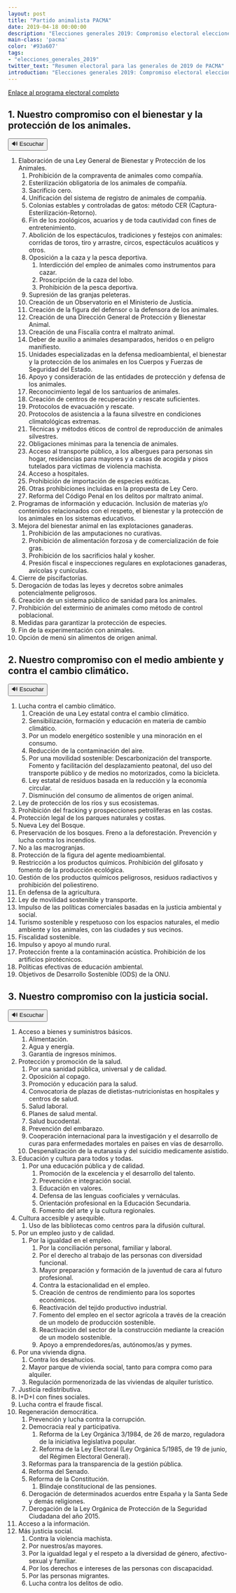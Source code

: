 ```yaml
---
layout: post
title: "Partido animalista PACMA"
date: 2019-04-18 00:00:00
description: "Elecciones generales 2019: Compromiso electoral elecciones generales de 28 de abril de 2019"
main-class: 'pacma'
color: '#93a607'
tags:
- "elecciones_generales_2019"
twitter_text: "Resumen electoral para las generales de 2019 de PACMA"
introduction: "Elecciones generales 2019: Compromiso electoral elecciones generales de 28 de abril de 2019"
---
```


[Enlace al programa electoral completo](https://pacma.es/elecciones-2019/files/pacma-compromisos-elecciones-generales-2019.pdf)

## 1. Nuestro compromiso con el bienestar y la protección de los animales.

<input id="btn-play-1" spe_id="1" class="btn-spe-play" onclick='$("#btn1-play").toggle();$("#btn1-pause").toggle();responsiveVoice.speak("Nuestro compromiso con el bienestar y la protección de los animales. 1. Elaboración de una Ley General de Bienestar y Protección de los Animales. 1. Prohibición de la compraventa de animales como compañía. 2. Esterilización obligatoria de los animales de compañía. 3. Sacrificio cero. 4. Unificación del sistema de registro de animales de compañía. 5. Colonias estables y controladas de gatos: método CER (Captura-Esterilización-Retorno). 6. Fin de los zoológicos, acuarios y de toda cautividad con fines de entretenimiento. 7. Abolición de los espectáculos, tradiciones y festejos con animales: corridas de toros, tiro y arrastre, circos, espectáculos acuáticos y otros. 8. Oposición a la caza y la pesca deportiva. 1. Interdicción del empleo de animales como instrumentos para cazar. 2. Proscripción de la caza del lobo. 3. Prohibición de la pesca deportiva. 9. Supresión de las granjas peleteras. 10. Creación de un Observatorio en el Ministerio de Justicia. 11. Creación de la figura del defensor o la defensora de los animales. 12. Creación de una Dirección General de Protección y Bienestar Animal. 13. Creación de una Fiscalía contra el maltrato animal. 14. Deber de auxilio a animales desamparados, heridos o en peligro manifiesto. 15. Unidades especializadas en la defensa medioambiental, el bienestar y la protección de los animales en los Cuerpos y Fuerzas de Seguridad del Estado. 16. Apoyo y consideración de las entidades de protección y defensa de los animales. 17. Reconocimiento legal de los santuarios de animales. 18. Creación de centros de recuperación y rescate suficientes. 19. Protocolos de evacuación y rescate. 20. Protocolos de asistencia a la fauna silvestre en condiciones climatológicas extremas. 21. Técnicas y métodos éticos de control de reproducción de animales silvestres. 22. Obligaciones mínimas para la tenencia de animales. 23. Acceso al transporte público, a los albergues para personas sin hogar, residencias para mayores y a casas de acogida y pisos tutelados para víctimas de violencia machista. 24. Acceso a hospitales. 25. Prohibición de importación de especies exóticas. 26. Otras prohibiciones incluidas en la propuesta de Ley Cero. 27. Reforma del Código Penal en los delitos por maltrato animal. 2. Programas de información y educación. Inclusión de materias y/o contenidos relacionados con el respeto, el bienestar y la protección de los animales en los sistemas educativos. 3. Mejora del bienestar animal en las explotaciones ganaderas. 1. Prohibición de las amputaciones no curativas. 2. Prohibición de alimentación forzosa y de comercialización de foie gras. 3. Prohibición de los sacrificios halal y kosher. 4. Presión fiscal e inspecciones regulares en explotaciones ganaderas, avícolas y cunículas. 4. Cierre de piscifactorías. 5. Derogación de todas las leyes y decretos sobre animales potencialmente peligrosos. 6. Creación de un sistema público de sanidad para los animales. 7. Prohibición del exterminio de animales como método de control poblacional. 8. Medidas para garantizar la protección de especies. 9. Fin de la experimentación con animales.10. Opción de menú sin alimentos de origen animal.");' type='button' value='🔊 Escuchar' />
<input id="btn-pause-1" spe_id="1" class="btn-spe-pause" onclick='responsiveVoice.pause();' type='button' value='🔊 Pausa' hidden />

1. Elaboración de una Ley General de Bienestar y Protección de los Animales.
    1. Prohibición de la compraventa de animales como compañía.
    2. Esterilización obligatoria de los animales de compañía.
    3. Sacrificio cero.
    4. Unificación del sistema de registro de animales de compañía.
    5. Colonias estables y controladas de gatos: método CER (Captura-Esterilización-Retorno).
    6. Fin de los zoológicos, acuarios y de toda cautividad con fines de entretenimiento.
    7. Abolición de los espectáculos, tradiciones y festejos con animales: corridas de toros, tiro y arrastre, circos, espectáculos acuáticos y otros.
    8. Oposición a la caza y la pesca deportiva.
        1. Interdicción del empleo de animales como instrumentos para cazar.
        2. Proscripción de la caza del lobo.
        3. Prohibición de la pesca deportiva.
    9. Supresión de las granjas peleteras.
    10. Creación de un Observatorio en el Ministerio de Justicia.
    11. Creación de la figura del defensor o la defensora de los animales.
    12. Creación de una Dirección General de Protección y Bienestar Animal.
    13. Creación de una Fiscalía contra el maltrato animal.
    14. Deber de auxilio a animales desamparados, heridos o en peligro manifiesto.
    15. Unidades especializadas en la defensa medioambiental, el bienestar y la protección de los animales en los Cuerpos y Fuerzas de Seguridad del Estado.
    16. Apoyo y consideración de las entidades de protección y defensa de los animales.
    17. Reconocimiento legal de los santuarios de animales.
    18. Creación de centros de recuperación y rescate suficientes.
    19. Protocolos de evacuación y rescate.
    20. Protocolos de asistencia a la fauna silvestre en condiciones climatológicas extremas.
    21. Técnicas y métodos éticos de control de reproducción de animales silvestres.
    22. Obligaciones mínimas para la tenencia de animales.
    23. Acceso al transporte público, a los albergues para personas sin hogar, residencias para mayores y a casas de acogida y pisos tutelados para víctimas de violencia machista.
    24. Acceso a hospitales.
    25. Prohibición de importación de especies exóticas.
    26. Otras prohibiciones incluidas en la propuesta de Ley Cero.
    27. Reforma del Código Penal en los delitos por maltrato animal.
2. Programas de información y educación. Inclusión de materias y/o contenidos relacionados con el respeto, el bienestar y la protección de los animales en los sistemas educativos.
3. Mejora del bienestar animal en las explotaciones ganaderas.
    1. Prohibición de las amputaciones no curativas.
    2. Prohibición de alimentación forzosa y de comercialización de foie gras.
    3. Prohibición de los sacrificios halal y kosher.
    4. Presión fiscal e inspecciones regulares en explotaciones ganaderas, avícolas y cunículas.
4. Cierre de piscifactorías.
5. Derogación de todas las leyes y decretos sobre animales potencialmente peligrosos.
6. Creación de un sistema público de sanidad para los animales.
7. Prohibición del exterminio de animales como método de control poblacional.
8. Medidas para garantizar la protección de especies.
9. Fin de la experimentación con animales.
10. Opción de menú sin alimentos de origen animal.

## 2. Nuestro compromiso con el medio ambiente y contra el cambio climático.

<input id="btn-play-2" spe_id="2" class="btn-spe-play" onclick='$("#btn2-play").toggle();$("#btn2-pause").toggle();responsiveVoice.speak("Nuestro compromiso con el medio ambiente y contra el cambio climático. 1. Lucha contra el cambio climático. 1. Creación de una Ley estatal contra el cambio climático. 2. Sensibilización, formación y educación en materia de cambio climático. 3. Por un modelo energético sostenible y una minoración en el consumo. 4. Reducción de la contaminación del aire. 5. Por una movilidad sostenible: Descarbonización del transporte. Fomento y facilitación del desplazamiento peatonal, del uso del transporte público y de medios no motorizados, como la bicicleta. 6. Ley estatal de residuos basada en la reducción y la economía circular. 7. Disminución del consumo de alimentos de origen animal. 2. Ley de protección de los ríos y sus ecosistemas. 3. Prohibición del fracking y prospecciones petrolíferas en las costas. 4. Protección legal de los parques naturales y costas. 5. Nueva Ley del Bosque. 6. Preservación de los bosques. Freno a la deforestación. Prevención y lucha contra los incendios. 7. No a las macrogranjas. 8. Protección de la figura del agente medioambiental. 9. Restricción a los productos químicos. Prohibición del glifosato y fomento de la producción ecológica. 10. Gestión de los productos químicos peligrosos, residuos radiactivos y prohibición del poliestireno. 11. En defensa de la agricultura. 12. Ley de movilidad sostenible y transporte. 13. Impulso de las políticas comerciales basadas en la justicia ambiental y social. 14. Turismo sostenible y respetuoso con los espacios naturales, el medio ambiente y los animales, con las ciudades y sus vecinos. 15. Fiscalidad sostenible. 16. Impulso y apoyo al mundo rural. 17. Protección frente a la contaminación acústica. Prohibición de los artificios pirotécnicos. 18. Políticas efectivas de educación ambiental. 19. Objetivos de Desarrollo Sostenible (ODS) de la ONU.");' type='button' value='🔊 Escuchar' />
<input id="btn-pause-2" spe_id="2" class="btn-spe-pause" onclick='responsiveVoice.pause();' type='button' value='🔊 Pausa' hidden />

1. Lucha contra el cambio climático.
    1. Creación de una Ley estatal contra el cambio climático.
    2. Sensibilización, formación y educación en materia de cambio climático.
    3. Por un modelo energético sostenible y una minoración en el consumo.
    4. Reducción de la contaminación del aire.
    5. Por una movilidad sostenible: Descarbonización del transporte. Fomento y facilitación del desplazamiento peatonal, del uso del transporte público y de medios no motorizados, como la bicicleta.
    6. Ley estatal de residuos basada en la reducción y la economía circular.
    7. Disminución del consumo de alimentos de origen animal.
2. Ley de protección de los ríos y sus ecosistemas.
3. Prohibición del fracking y prospecciones petrolíferas en las costas.
4. Protección legal de los parques naturales y costas.
5. Nueva Ley del Bosque.
6. Preservación de los bosques. Freno a la deforestación. Prevención y lucha contra los incendios.
7. No a las macrogranjas.
8. Protección de la figura del agente medioambiental.
9. Restricción a los productos químicos. Prohibición del glifosato y fomento de la producción ecológica.
10. Gestión de los productos químicos peligrosos, residuos radiactivos y prohibición del poliestireno.
11. En defensa de la agricultura.
12. Ley de movilidad sostenible y transporte.
13. Impulso de las políticas comerciales basadas en la justicia ambiental y social.
14. Turismo sostenible y respetuoso con los espacios naturales, el medio ambiente y los animales, con las ciudades y sus vecinos.
15. Fiscalidad sostenible.
16. Impulso y apoyo al mundo rural.
17. Protección frente a la contaminación acústica. Prohibición de los artificios pirotécnicos.
18. Políticas efectivas de educación ambiental.
19. Objetivos de Desarrollo Sostenible (ODS) de la ONU.

## 3. Nuestro compromiso con la justicia social.

<input id="btn-play-3" spe_id="3" class="btn-spe-play" onclick='responsiveVoice.speak("Nuestro compromiso con la justicia social. 1. Acceso a bienes y suministros básicos. 1. Alimentación. 2. Agua y energía. 3. Garantía de ingresos mínimos. 2. Protección y promoción de la salud. 1. Por una sanidad pública, universal y de calidad. 2. Oposición al copago. 3. Promoción y educación para la salud. 4. Convocatoria de plazas de dietistas-nutricionistas en hospitales y centros de salud. 5. Salud laboral. 6. Planes de salud mental. 7. Salud bucodental. 8. Prevención del embarazo. 9. Cooperación internacional para la investigación y el desarrollo de curas para enfermedades mortales en países en vías de desarrollo. 10. Despenalización de la eutanasia y del suicidio medicamente asistido. 3. Educación y cultura para todos y todas. 1. Por una educación pública y de calidad. 1. Promoción de la excelencia y el desarrollo del talento. 2. Prevención e integración social. 3. Educación en valores. 4. Defensa de las lenguas cooficiales y vernáculas. 5. Orientación profesional en la Educación Secundaria. 6. Fomento del arte y la cultura regionales. 4. Cultura accesible y asequible. 1. Uso de las bibliotecas como centros para la difusión cultural. 5. Por un empleo justo y de calidad. 1. Por la igualdad en el empleo. 1. Por la conciliación personal, familiar y laboral. 2. Por el derecho al trabajo de las personas con diversidad funcional. 3. Mayor preparación y formación de la juventud de cara al futuro profesional. 4. Contra la estacionalidad en el empleo. 5. Creación de centros de rendimiento para los soportes económicos. 6. Reactivación del tejido productivo industrial. 7. Fomento del empleo en el sector agrícola a través de la creación de un modelo de producción sostenible. 8. Reactivación del sector de la construcción mediante la creación de un modelo sostenible. 9. Apoyo a emprendedores/as, autónomos/as y pymes. 6. Por una vivienda digna. 1. Contra los desahucios. 2. Mayor parque de vivienda social, tanto para compra como para alquiler. 3. Regulación pormenorizada de las viviendas de alquiler turístico. 7. Justicia redistributiva. 8. I+D+I con fines sociales. 9. Lucha contra el fraude fiscal. 10. Regeneración democrática. 1. Prevención y lucha contra la corrupción. 2. Democracia real y participativa. 1. Reforma de la Ley Orgánica 3/1984, de 26 de marzo, reguladora de la iniciativa legislativa popular. 2. Reforma de la Ley Electoral (Ley Orgánica 5/1985, de 19 de junio, del Régimen Electoral General). 3. Reformas para la transparencia de la gestión pública. 4. Reforma del Senado. 5. Reforma de la Constitución. 1. Blindaje constitucional de las pensiones. 6. Derogación de determinados acuerdos entre España y la Santa Sede y demás religiones. 7. Derogación de la Ley Orgánica de Protección de la Seguridad Ciudadana del año 2015. 11. Acceso a la información. 12. Más justicia social. 1.  Contra la violencia machista. 2.  Por nuestros/as mayores. 3.  Por la igualdad legal y el respeto a la diversidad de género, afectivo-sexual y familiar. 4.  Por los derechos e intereses de las personas con discapacidad. 5.  Por las personas migrantes. 6.  Lucha contra los delitos de odio.");' type='button' value='🔊 Escuchar' />
<input id="btn-pause-3" spe_id="3" class="btn-spe-pause" onclick='responsiveVoice.pause();' type='button' value='🔊 Pausa' hidden />

1. Acceso a bienes y suministros básicos.
    1. Alimentación.
    2. Agua y energía.
    3. Garantía de ingresos mínimos.
2. Protección y promoción de la salud.
    1. Por una sanidad pública, universal y de calidad.
    2. Oposición al copago.
    3. Promoción y educación para la salud.
    4. Convocatoria de plazas de dietistas-nutricionistas en hospitales y centros de salud.
    5. Salud laboral.
    6. Planes de salud mental.
    7. Salud bucodental.
    8. Prevención del embarazo.
    9. Cooperación internacional para la investigación y el desarrollo de curas para enfermedades mortales en países en vías de desarrollo.
    10. Despenalización de la eutanasia y del suicidio medicamente asistido.
3. Educación y cultura para todos y todas.
    1. Por una educación pública y de calidad.
        1. Promoción de la excelencia y el desarrollo del talento.
        2. Prevención e integración social.
        3. Educación en valores.
        4. Defensa de las lenguas cooficiales y vernáculas.
        5. Orientación profesional en la Educación Secundaria.
        6. Fomento del arte y la cultura regionales.
4. Cultura accesible y asequible.
    1. Uso de las bibliotecas como centros para la difusión cultural.
5. Por un empleo justo y de calidad.
    1. Por la igualdad en el empleo.
        1. Por la conciliación personal, familiar y laboral.
        2. Por el derecho al trabajo de las personas con diversidad funcional.
        3. Mayor preparación y formación de la juventud de cara al futuro profesional.
        4. Contra la estacionalidad en el empleo.
        5. Creación de centros de rendimiento para los soportes económicos.
        6. Reactivación del tejido productivo industrial.
        7. Fomento del empleo en el sector agrícola a través de la creación de un modelo de producción sostenible.
        8. Reactivación del sector de la construcción mediante la creación de un modelo sostenible.
        9. Apoyo a emprendedores/as, autónomos/as y pymes.
6. Por una vivienda digna.
    1. Contra los desahucios.
    2. Mayor parque de vivienda social, tanto para compra como para alquiler.
    3. Regulación pormenorizada de las viviendas de alquiler turístico.
7. Justicia redistributiva.
8. I+D+I con fines sociales.
9. Lucha contra el fraude fiscal.
10. Regeneración democrática.
    1. Prevención y lucha contra la corrupción.
    2. Democracia real y participativa.
        1. Reforma de la Ley Orgánica 3/1984, de 26 de marzo, reguladora de la iniciativa legislativa popular.
        2. Reforma de la Ley Electoral (Ley Orgánica 5/1985, de 19 de junio, del Régimen Electoral General).
    3. Reformas para la transparencia de la gestión pública.
    4. Reforma del Senado.
    5. Reforma de la Constitución.
        1. Blindaje constitucional de las pensiones.
    6. Derogación de determinados acuerdos entre España y la Santa Sede y demás religiones.
    7. Derogación de la Ley Orgánica de Protección de la Seguridad Ciudadana del año 2015.
11. Acceso a la información.
12. Más justicia social.
    1.  Contra la violencia machista.
    2.  Por nuestros/as mayores.
    3.  Por la igualdad legal y el respeto a la diversidad de género, afectivo-sexual y familiar.
    4.  Por los derechos e intereses de las personas con discapacidad.
    5.  Por las personas migrantes.
    6.  Lucha contra los delitos de odio.
